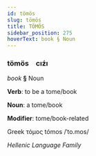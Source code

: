 ```yaml
---
id: tömös
slug: tömös
title: TÖMÖS
sidebar_position: 275
hoverText: book § Noun
---
```


### tömös&emsp;<span kind="abugida">cıƶ́ı</span>

*book* **§** Noun

**Verb**: to be a tome/book

**Noun**: a tome/book

**Modifier**: tome/book-related

Greek τόμος tómos /ˈto.mos/

*Hellenic Language Family*